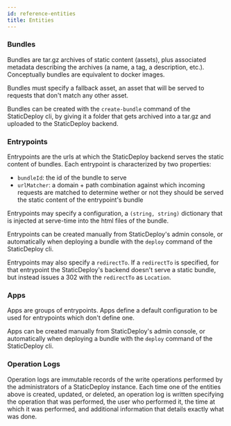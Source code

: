```yaml
---
id: reference-entities
title: Entities
---
```


### Bundles

Bundles are tar.gz archives of static content (assets), plus associated metadata
describing the archives (a name, a tag, a description, etc.). Conceptually
bundles are equivalent to docker images.

Bundles must specify a fallback asset, an asset that will be served to requests
that don't match any other asset.

Bundles can be created with the `create-bundle` command of the StaticDeploy cli,
by giving it a folder that gets archived into a tar.gz and uploaded to the
StaticDeploy backend.

### Entrypoints

Entrypoints are the urls at which the StaticDeploy backend serves the static
content of bundles. Each entrypoint is characterized by two properties:

- `bundleId`: the id of the bundle to serve
- `urlMatcher`: a domain + path combination against which incoming requests are
  matched to determine wether or not they should be served the static content of
  the entrypoint's bundle

Entrypoints may specify a configuration, a `(string, string)` dictionary that is
injected at serve-time into the html files of the bundle.

Entrypoints can be created manually from StaticDeploy's admin console, or
automatically when deploying a bundle with the `deploy` command of the
StaticDeploy cli.

Entrypoints may also specify a `redirectTo`. If a `redirectTo` is specified, for
that entrypoint the StaticDeploy's backend doesn't serve a static bundle, but
instead issues a 302 with the `redirectTo` as `Location`.

### Apps

Apps are groups of entrypoints. Apps define a default configuration to be used
for entrypoints which don't define one.

Apps can be created manually from StaticDeploy's admin console, or automatically
when deploying a bundle with the `deploy` command of the StaticDeploy cli.

### Operation Logs

Operation logs are immutable records of the write operations performed by the
administrators of a StaticDeploy instance. Each time one of the entities above
is created, updated, or deleted, an operation log is written specifying the
operation that was performed, the user who performed it, the time at which it
was performed, and additional information that details exactly what was done.
